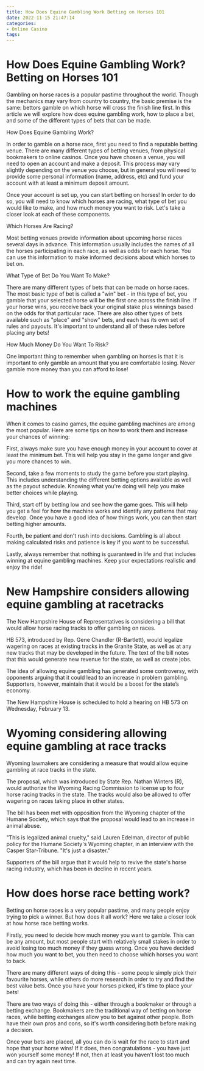 ```yaml
---
title: How Does Equine Gambling Work Betting on Horses 101 
date: 2022-11-15 21:47:14
categories:
- Online Casino
tags:
---
```



#  How Does Equine Gambling Work? Betting on Horses 101 

Gambling on horse races is a popular pastime throughout the world. Though the mechanics may vary from country to country, the basic premise is the same: bettors gamble on which horse will cross the finish line first. In this article we will explore how does equine gambling work, how to place a bet, and some of the different types of bets that can be made.

How Does Equine Gambling Work?

In order to gamble on a horse race, first you need to find a reputable betting venue. There are many different types of betting venues, from physical bookmakers to online casinos. Once you have chosen a venue, you will need to open an account and make a deposit. This process may vary slightly depending on the venue you choose, but in general you will need to provide some personal information (name, address, etc) and fund your account with at least a minimum deposit amount.

Once your account is set up, you can start betting on horses! In order to do so, you will need to know which horses are racing, what type of bet you would like to make, and how much money you want to risk. Let's take a closer look at each of these components.

Which Horses Are Racing?

Most betting venues provide information about upcoming horse races several days in advance. This information usually includes the names of all the horses participating in each race, as well as odds for each horse. You can use this information to make informed decisions about which horses to bet on.

What Type of Bet Do You Want To Make?

There are many different types of bets that can be made on horse races. The most basic type of bet is called a "win" bet - in this type of bet, you gamble that your selected horse will be the first one across the finish line. If your horse wins, you receive back your original stake plus winnings based on the odds for that particular race. There are also other types of bets available such as "place" and "show" bets, and each has its own set of rules and payouts. It's important to understand all of these rules before placing any bets!

How Much Money Do You Want To Risk?

One important thing to remember when gambling on horses is that it is important to only gamble an amount that you are comfortable losing. Never gamble more money than you can afford to lose!

#  How to work the equine gambling machines 

When it comes to casino games, the equine gambling machines are among the most popular. Here are some tips on how to work them and increase your chances of winning:

First, always make sure you have enough money in your account to cover at least the minimum bet. This will help you stay in the game longer and give you more chances to win.

Second, take a few moments to study the game before you start playing. This includes understanding the different betting options available as well as the payout schedule. Knowing what you're doing will help you make better choices while playing.

Third, start off by betting low and see how the game goes. This will help you get a feel for how the machine works and identify any patterns that may develop. Once you have a good idea of how things work, you can then start betting higher amounts.

Fourth, be patient and don't rush into decisions. Gambling is all about making calculated risks and patience is key if you want to be successful.

Lastly, always remember that nothing is guaranteed in life and that includes winning at equine gambling machines. Keep your expectations realistic and enjoy the ride!

#  New Hampshire considers allowing equine gambling at racetracks 

The New Hampshire House of Representatives is considering a bill that would allow horse racing tracks to offer gambling on races. 

HB 573, introduced by Rep. Gene Chandler (R-Bartlett), would legalize wagering on races at existing tracks in the Granite State, as well as at any new tracks that may be developed in the future. The text of the bill notes that this would generate new revenue for the state, as well as create jobs. 

The idea of allowing equine gambling has generated some controversy, with opponents arguing that it could lead to an increase in problem gambling. Supporters, however, maintain that it would be a boost for the state’s economy. 

The New Hampshire House is scheduled to hold a hearing on HB 573 on Wednesday, February 13.

#  Wyoming considering allowing equine gambling at race tracks 

Wyoming lawmakers are considering a measure that would allow equine gambling at race tracks in the state.

The proposal, which was introduced by State Rep. Nathan Winters (R), would authorize the Wyoming Racing Commission to license up to four horse racing tracks in the state. The tracks would also be allowed to offer wagering on races taking place in other states.

The bill has been met with opposition from the Wyoming chapter of the Humane Society, which says that the proposal would lead to an increase in animal abuse.

"This is legalized animal cruelty," said Lauren Edelman, director of public policy for the Humane Society's Wyoming chapter, in an interview with the Casper Star-Tribune. "It's just a disaster."

Supporters of the bill argue that it would help to revive the state's horse racing industry, which has been in decline in recent years.

#  How does horse race betting work?

Betting on horse races is a very popular pastime, and many people enjoy trying to pick a winner. But how does it all work? Here we take a closer look at how horse race betting works.

Firstly, you need to decide how much money you want to gamble. This can be any amount, but most people start with relatively small stakes in order to avoid losing too much money if they guess wrong. Once you have decided how much you want to bet, you then need to choose which horses you want to back.

There are many different ways of doing this - some people simply pick their favourite horses, while others do more research in order to try and find the best value bets. Once you have your horses picked, it's time to place your bets!

There are two ways of doing this - either through a bookmaker or through a betting exchange. Bookmakers are the traditional way of betting on horse races, while betting exchanges allow you to bet against other people. Both have their own pros and cons, so it's worth considering both before making a decision.

Once your bets are placed, all you can do is wait for the race to start and hope that your horse wins! If it does, then congratulations - you have just won yourself some money! If not, then at least you haven't lost too much and can try again next time.